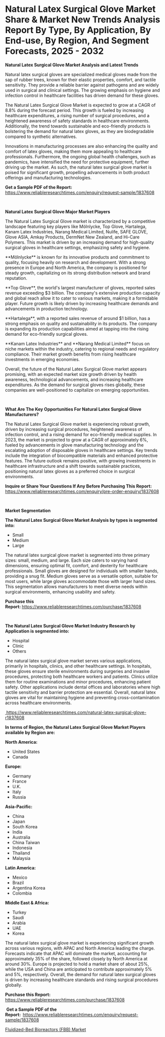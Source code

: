 <p><h1>Natural Latex Surgical Glove Market Share & Market New Trends Analysis Report By Type, By Application, By End-use, By Region, And Segment Forecasts, 2025 - 2032</h1></p><p><strong>Natural Latex Surgical Glove Market Analysis and Latest Trends</strong></p>
<p><p>Natural latex surgical gloves are specialized medical gloves made from the sap of rubber trees, known for their elastic properties, comfort, and tactile sensitivity. They provide a reliable barrier against pathogens and are widely used in surgical and clinical settings. The growing emphasis on hygiene and infection control in healthcare facilities has driven demand for these gloves.</p><p>The Natural Latex Surgical Glove Market is expected to grow at a CAGR of 8.8% during the forecast period. This growth is fueled by increasing healthcare expenditures, a rising number of surgical procedures, and a heightened awareness of safety standards in healthcare environments. Additionally, the trend towards sustainable and eco-friendly products is bolstering the demand for natural latex gloves, as they are biodegradable compared to synthetic alternatives.</p><p>Innovations in manufacturing processes are also enhancing the quality and comfort of latex gloves, making them more appealing to healthcare professionals. Furthermore, the ongoing global health challenges, such as pandemics, have intensified the need for protective equipment, further driving up the market. As such, the natural latex surgical glove market is poised for significant growth, propelling advancements in both product offerings and manufacturing technologies.</p></p>
<p><strong>Get a Sample PDF of the Report:&nbsp;</strong> <a href="https://www.reliableresearchtimes.com/enquiry/request-sample/1837608?utm_campaign=2210&utm_medium=2&utm_source=Github&utm_content=ia&utm_term=05032025&utm_id=natural-latex-surgical-glove">https://www.reliableresearchtimes.com/enquiry/request-sample/1837608</a></p>
<p>&nbsp;</p>
<p><strong>Natural Latex Surgical Glove Major Market Players</strong></p>
<p><p>The Natural Latex Surgical Glove market is characterized by a competitive landscape featuring key players like Mölnlycke, Top Glove, Hartalega, Kanam Latex Industries, Narang Medical Limited, Nulife, SAFE GLOVE, Glove ASIA, Amkay Products, DermNet New Zealand, and Hi-Care Polymers. This market is driven by an increasing demand for high-quality surgical gloves in healthcare settings, emphasizing safety and hygiene.</p><p>**Mölnlycke** is known for its innovative products and commitment to quality, focusing heavily on research and development. With a strong presence in Europe and North America, the company is positioned for steady growth, capitalizing on its strong distribution network and brand reputation.</p><p>**Top Glove**, the world's largest manufacturer of gloves, reported sales revenue exceeding $3 billion. The company's extensive production capacity and global reach allow it to cater to various markets, making it a formidable player. Future growth is likely driven by increasing healthcare demands and advancements in production technology.</p><p>**Hartalega**, with a reported sales revenue of around $1 billion, has a strong emphasis on quality and sustainability in its products. The company is expanding its production capabilities aimed at tapping into the rising demand for eco-friendly surgical gloves.</p><p>**Kanam Latex Industries** and **Narang Medical Limited** focus on niche markets within the industry, catering to regional needs and regulatory compliance. Their market growth benefits from rising healthcare investments in emerging economies.</p><p>Overall, the future of the Natural Latex Surgical Glove market appears promising, with an expected market size growth driven by health awareness, technological advancements, and increasing healthcare expenditures. As the demand for surgical gloves rises globally, these companies are well-positioned to capitalize on emerging opportunities.</p></p>
<p>&nbsp;</p>
<p><strong>What Are The Key Opportunities For Natural Latex Surgical Glove Manufacturers?</strong></p>
<p><p>The Natural Latex Surgical Glove market is experiencing robust growth, driven by increasing surgical procedures, heightened awareness of infection control, and a rising demand for eco-friendly medical supplies. In 2023, the market is projected to grow at a CAGR of approximately 6%, fueled by advancements in glove manufacturing technology and the escalating adoption of disposable gloves in healthcare settings. Key trends include the integration of biocompatible materials and enhanced protective features. The future outlook remains positive, with growing investments in healthcare infrastructure and a shift towards sustainable practices, positioning natural latex gloves as a preferred choice in surgical environments.</p></p>
<p><strong>Inquire or Share Your Questions If Any Before Purchasing This Report:</strong> <a href="https://www.reliableresearchtimes.com/enquiry/pre-order-enquiry/1837608?utm_campaign=2210&utm_medium=2&utm_source=Github&utm_content=ia&utm_term=05032025&utm_id=natural-latex-surgical-glove">https://www.reliableresearchtimes.com/enquiry/pre-order-enquiry/1837608</a></p>
<p>&nbsp;</p>
<p><strong>Market Segmentation</strong></p>
<p><strong>The Natural Latex Surgical Glove Market Analysis by types is segmented into:</strong></p>
<p><ul><li>Small</li><li>Medium</li><li>Large</li></ul></p>
<p><p>The natural latex surgical glove market is segmented into three primary sizes: small, medium, and large. Each size caters to varying hand dimensions, ensuring optimal fit, comfort, and dexterity for healthcare professionals. Small gloves are designed for individuals with smaller hands, providing a snug fit. Medium gloves serve as a versatile option, suitable for most users, while large gloves accommodate those with larger hand sizes. This segmentation allows manufacturers to meet diverse needs within surgical environments, enhancing usability and safety.</p></p>
<p><strong>Purchase this Report:&nbsp;</strong><a href="https://www.reliableresearchtimes.com/purchase/1837608?utm_campaign=2210&utm_medium=2&utm_source=Github&utm_content=ia&utm_term=05032025&utm_id=natural-latex-surgical-glove">https://www.reliableresearchtimes.com/purchase/1837608</a></p>
<p>&nbsp;</p>
<p><strong>The Natural Latex Surgical Glove Market Industry Research by Application is segmented into:</strong></p>
<p><ul><li>Hospital</li><li>Clinic</li><li>Others</li></ul></p>
<p><p>The natural latex surgical glove market serves various applications, primarily in hospitals, clinics, and other healthcare settings. In hospitals, these gloves ensure sterile environments during surgeries and invasive procedures, protecting both healthcare workers and patients. Clinics utilize them for routine examinations and minor procedures, enhancing patient safety. Other applications include dental offices and laboratories where high tactile sensitivity and barrier protection are essential. Overall, natural latex gloves are vital for maintaining hygiene and preventing cross-contamination across healthcare environments.</p></p>
<p><a href="https://www.reliableresearchtimes.com/natural-latex-surgical-glove-r1837608?utm_campaign=2210&utm_medium=2&utm_source=Github&utm_content=ia&utm_term=05032025&utm_id=natural-latex-surgical-glove">&nbsp;https://www.reliableresearchtimes.com/natural-latex-surgical-glove-r1837608</a></p>
<p><strong>In terms of Region, the Natural Latex Surgical Glove Market Players available by Region are:</strong></p>
<p>
    <p> <strong> North America: </strong>
        <ul>
            <li>United States</li>
            <li>Canada</li>
        </ul>
        </p> 
    <p> <strong> Europe: </strong>
        <ul>
            <li>Germany</li>
            <li>France</li>
            <li>U.K.</li>
            <li>Italy</li>
            <li>Russia</li>
        </ul>
        </p> 
    <p> <strong> Asia-Pacific: </strong>
        <ul>
            <li>China</li>
            <li>Japan</li>
            <li>South Korea</li>
            <li>India</li>
            <li>Australia</li>
            <li>China Taiwan</li>
            <li>Indonesia</li>
            <li>Thailand</li>
            <li>Malaysia</li>
        </ul>
        </p> 
    <p> <strong> Latin America: </strong>
        <ul>
            <li>Mexico</li>
            <li>Brazil</li>
            <li>Argentina Korea</li>
            <li>Colombia</li>
        </ul>
        </p> 
    <p> <strong> Middle East & Africa: </strong>
        <ul>
            <li>Turkey</li>
            <li>Saudi</li>
            <li>Arabia</li>
            <li>UAE</li>
            <li>Korea</li>
        </ul>
    </p>
    </p>
<p><p>The natural latex surgical glove market is experiencing significant growth across various regions, with APAC and North America leading the charge. Forecasts indicate that APAC will dominate the market, accounting for approximately 35% of the share, followed closely by North America at around 30%. Europe is projected to hold a market share of about 25%, while the USA and China are anticipated to contribute approximately 5% and 5%, respectively. Overall, the demand for natural latex surgical gloves is driven by increasing healthcare standards and rising surgical procedures globally.</p></p>
<p><strong>Purchase this Report: </strong><a href="https://www.reliableresearchtimes.com/purchase/1837608?utm_campaign=2210&utm_medium=2&utm_source=Github&utm_content=ia&utm_term=05032025&utm_id=natural-latex-surgical-glove">https://www.reliableresearchtimes.com/purchase/1837608</a></p>
<p>&nbsp;<strong>Get a Sample PDF of the Report:&nbsp;&nbsp;</strong><a href="https://www.reliableresearchtimes.com/enquiry/request-sample/1837608?utm_campaign=2210&utm_medium=2&utm_source=Github&utm_content=ia&utm_term=05032025&utm_id=natural-latex-surgical-glove">https://www.reliableresearchtimes.com/enquiry/request-sample/1837608</a></p>
<p><strong></strong></p>
<p><p><a href="https://github.com/NarcisoFerry/Market-Research-Report-List-1/blob/main/fluidized-bed-bioreactors-fbb-market.md?utm_campaign=2210&utm_medium=2&utm_source=Github&utm_content=ia&utm_term=05032025&utm_id=natural-latex-surgical-glove">Fluidized-Bed Bioreactors (FBB) Market</a></p></p>